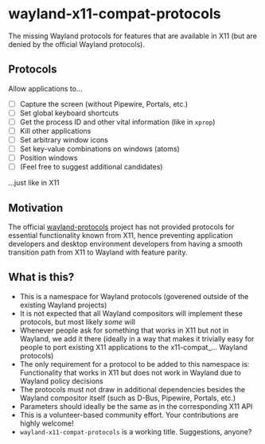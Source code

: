 # wayland-x11-compat-protocols

The missing Wayland protocols for features that are available in X11 (but are denied by the official Wayland protocols).

## Protocols

Allow applications to...

- [ ] Capture the screen (without Pipewire, Portals, etc.)
- [ ] Set global keyboard shortcuts
- [ ] Get the process ID and other vital information (like in `xprop`)
- [ ] Kill other applications
- [ ] Set arbitrary window icons
- [ ] Set key-value combinations on windows (atoms)
- [ ] Position windows
- [ ] (Feel free to suggest additional candidates)

...just like in X11

## Motivation

The official [wayland-protocols](https://gitlab.freedesktop.org/wayland/wayland-protocols) project has not provided protocols for essential functionality known from X11, hence preventing application developers and desktop environment developers from having a smooth transition path from X11 to Wayland with feature parity.

## What is this?

* This is a namespace for Wayland protocols (goverened outside of the existing Wayland projects)
* It is not expected that all Wayland compositors will implement these protocols, but most likely _some_ will
* Whenever people ask for something that works in X11 but not in Wayland, we add it there (ideally in a way that makes it trivially easy for people to port existing X11 applications to the x11-compat_... Wayland protocols)
* The only requirement for a protocol to be added to this namespace is: Functionality that works in X11 but does not work in Wayland due to Wayland policy decisions
* The protocols must not draw in additional dependencies besides the Wayland compositor itself (such as D-Bus, Pipewire, Portals, etc.)
* Parameters should ideally be the same as in the corresponding X11 API
* This is a volunteer-based community effort. Your contributions are highly welcome!
* `wayland-x11-compat-protocols` is a working title. Suggestions, anyone?
